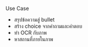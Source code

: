 
Use Case
- สรุปข้อความสู่ bullet
- สร้าง choice จากคำถามและคำตอบ
- ทำ OCR กับภาพ
- หาสถานที่ภายในภาพ
